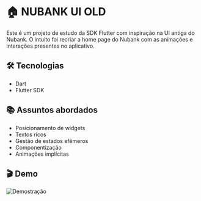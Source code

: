 # :house: NUBANK UI OLD

Este é um projeto de estudo da SDK Flutter com inspiração na UI antiga do Nubank.
O intuito foi recriar a home page do Nubank com as animações e interações presentes no aplicativo.

## :hammer_and_wrench: Tecnologias

- Dart
- Flutter SDK

## :books: Assuntos abordados

- Posicionamento de widgets
- Textos ricos
- Gestão de estados efêmeros
- Componentização
- Animações implícitas

## :clapper: Demo

![Demostração](https://github.com/danilogocarlos/nubank_ui_old/blob/main/assets/gifs/video.gif)
 